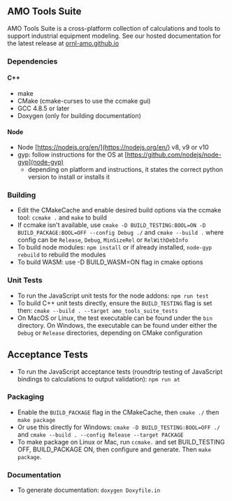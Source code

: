 AMO Tools Suite  
---------------

AMO Tools Suite is a cross-platform collection of calculations and tools to support industrial equipment modeling.
See our hosted documentation for the latest release at [ornl-amo.github.io](https://ornl-amo.github.io/)

### Dependencies
#### C++
- make
- CMake (cmake-curses to use the ccmake gui)
- GCC 4.8.5 or later
- Doxygen (only for building documentation)

#### Node
- Node [https://nodejs.org/en/](https://nodejs.org/en/) v8, v9 or v10
- gyp: follow instructions for the OS at [https://github.com/nodejs/node-gyp](node-gyp)
  - depending on platform and instructions, it states the correct python version to install or installs it

### Building
- Edit the CMakeCache and enable desired build options via the ccmake tool: `ccmake .` and `make` to build
- If ccmake isn't available, use `cmake -D BUILD_TESTING:BOOL=ON -D BUILD_PACKAGE:BOOL=OFF --config Debug ./` and `cmake --build .` where config can be `Release`, `Debug`, `MinSizeRel` or `RelWithDebInfo`
- To build node modules: `npm install` or if already installed, `node-gyp rebuild` to rebuild the modules
- To build WASM: use -D BUILD_WASM=ON flag in cmake options

### Unit Tests
- To run the JavaScript unit tests for the node addons: `npm run test`
- To build C++ unit tests directly, ensure the `BUILD_TESTING` flag is set then: `cmake --build . --target amo_tools_suite_tests`
- On MacOS or Linux, the test executable can be found under the `bin` directory. On Windows, the executable can be found under either the `Debug` or `Release` directories, depending on CMake configuration

## Acceptance Tests
- To run the JavaScript acceptance tests (roundtrip testing of JavaScript bindings to calculations to output validation): `npm run at`

### Packaging
- Enable the `BUILD_PACKAGE` flag in the CMakeCache, then `cmake ./` then `make package`
- Or use this directly for Windows: `cmake -D BUILD_TESTING:BOOL=OFF ./` and `cmake --build . --config Release --target PACKAGE`
- To make package on Linux or Mac, run `ccmake.` and set BUILD_TESTING OFF, BUILD_PACKAGE ON, then configure and generate. Then `make package`.

### Documentation
- To generate documentation: `doxygen Doxyfile.in`
